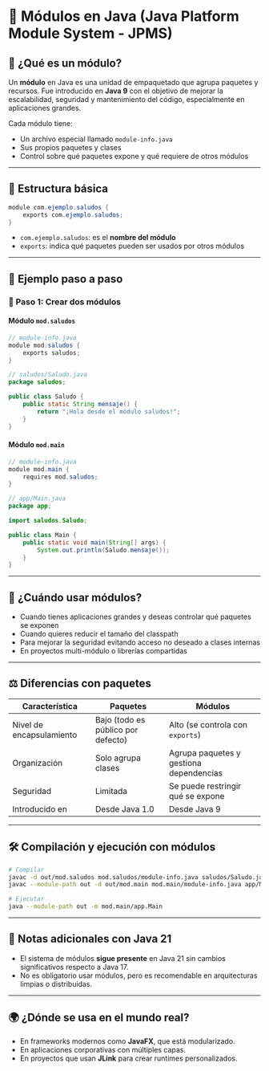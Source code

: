 
# 🧱 Módulos en Java (Java Platform Module System - JPMS)

## 🔹 ¿Qué es un módulo?

Un **módulo** en Java es una unidad de empaquetado que agrupa paquetes y recursos. Fue introducido en **Java 9** con el objetivo de mejorar la escalabilidad, seguridad y mantenimiento del código, especialmente en aplicaciones grandes.

Cada módulo tiene:
- Un archivo especial llamado `module-info.java`
- Sus propios paquetes y clases
- Control sobre qué paquetes expone y qué requiere de otros módulos

---

## 🧾 Estructura básica

```java
module com.ejemplo.saludos {
    exports com.ejemplo.saludos;
}
```

- `com.ejemplo.saludos`: es el **nombre del módulo**
- `exports`: indica qué paquetes pueden ser usados por otros módulos

---

## 📁 Ejemplo paso a paso

### 🎯 Paso 1: Crear dos módulos

#### Módulo `mod.saludos`

```java
// module-info.java
module mod.saludos {
    exports saludos;
}
```

```java
// saludos/Saludo.java
package saludos;

public class Saludo {
    public static String mensaje() {
        return "¡Hola desde el módulo saludos!";
    }
}
```

#### Módulo `mod.main`

```java
// module-info.java
module mod.main {
    requires mod.saludos;
}
```

```java
// app/Main.java
package app;

import saludos.Saludo;

public class Main {
    public static void main(String[] args) {
        System.out.println(Saludo.mensaje());
    }
}
```

---

## 🧠 ¿Cuándo usar módulos?

- Cuando tienes aplicaciones grandes y deseas controlar qué paquetes se exponen
- Cuando quieres reducir el tamaño del classpath
- Para mejorar la seguridad evitando acceso no deseado a clases internas
- En proyectos multi-módulo o librerías compartidas

---

## ⚖️ Diferencias con paquetes

| Característica         | Paquetes                   | Módulos                            |
|------------------------|----------------------------|------------------------------------|
| Nivel de encapsulamiento | Bajo (todo es público por defecto) | Alto (se controla con `exports`)   |
| Organización           | Solo agrupa clases         | Agrupa paquetes y gestiona dependencias |
| Seguridad              | Limitada                   | Se puede restringir qué se expone |
| Introducido en         | Desde Java 1.0             | Desde Java 9                       |

---

## 🛠️ Compilación y ejecución con módulos

```bash
# Compilar
javac -d out/mod.saludos mod.saludos/module-info.java saludos/Saludo.java
javac --module-path out -d out/mod.main mod.main/module-info.java app/Main.java

# Ejecutar
java --module-path out -m mod.main/app.Main
```

---

## 📌 Notas adicionales con Java 21

- El sistema de módulos **sigue presente** en Java 21 sin cambios significativos respecto a Java 17.
- No es obligatorio usar módulos, pero es recomendable en arquitecturas limpias o distribuidas.

---

## 🌍 ¿Dónde se usa en el mundo real?

- En frameworks modernos como **JavaFX**, que está modularizado.
- En aplicaciones corporativas con múltiples capas.
- En proyectos que usan **JLink** para crear runtimes personalizados.
